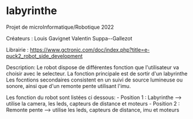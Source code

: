 # labyrinthe

Projet de microInformatique/Robotique 2022

Créateurs : Louis Gavignet 
            Valentin Suppa--Gallezot
            
Librairie : https://www.gctronic.com/doc/index.php?title=e-puck2_robot_side_development

Description: 
    Le robot dispose de différentes fonction que l'utilisateur va choisir avec le selecteur. La fonction principale est de sortir d'un labyrinthe 
    Les focntions secondaires consistent en un suivi de source lumineuse ou sonore, ainsi que d'un remonte pente utilisant l'imu.
    
Les fonction du robot sont listées ci dessous:
      - Position 1 : Labyrinthe --> utilise la camera, les leds, capteurs de distance et moteurs
      - Position 2 : Remonte pente --> utilise les leds, capteurs de distance, imu et moteurs 
      
